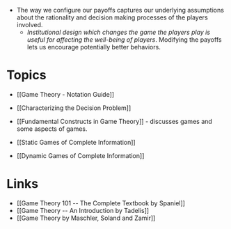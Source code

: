 
* The way we configure our payoffs captures our underlying assumptions about the rationality and decision making processes of the players involved.
	* *Institutional design which changes the game the players play is useful for affecting the well-being of players*. Modifying the payoffs lets us encourage potentially better behaviors.
# Topics 
* [[Game Theory - Notation Guide]]

* [[Characterizing the Decision Problem]]
* [[Fundamental Constructs in Game Theory]] - discusses games and some aspects of games. 

* [[Static Games of Complete Information]]
* [[Dynamic Games of Complete Information]]
# Links 
* [[Game Theory 101 -- The Complete Textbook by Spaniel]]
* [[Game Theory -- An Introduction by Tadelis]]
* [[Game Theory by Maschler, Soland and Zamir]]